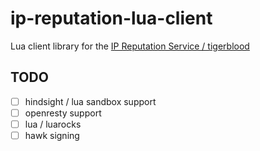# ip-reputation-lua-client
Lua client library for the [IP Reputation Service / tigerblood](https://github.com/mozilla-services/tigerblood)

## TODO

- [ ] hindsight / lua sandbox support
- [ ] openresty support
- [ ] lua / luarocks
- [ ] hawk signing
